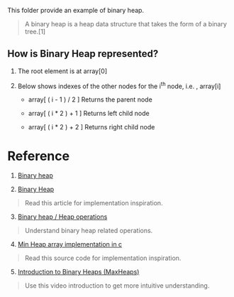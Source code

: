This folder provide an example of binary heap.

> A binary heap is a heap data structure that takes the form of a binary tree.[1]


## How is Binary Heap  represented?

  1. The root element is at array[0]

  2. Below shows indexes of the other nodes for the i<sup>th</sup> node, i.e. , array[i]

      - array[ ( i - 1 ) / 2 ] Returns the parent node

      - array[ ( i * 2 ) + 1 ] Returns left child node

      - array[ ( i * 2 ) + 2 ] Returns right child node


# Reference

1. [Binary heap](https://en.wikipedia.org/wiki/Binary_heap)

2. [Binary Heap](https://www.geeksforgeeks.org/binary-heap/)

  > Read this article for implementation inspiration.

3. [Binary heap / Heap operations](https://en.wikipedia.org/wiki/Binary_heap#Heap_operations)

  > Understand binary heap related operations.

4. [Min Heap array implementation in c](https://gist.github.com/sudhanshuptl/d86da25da46aa3d060e7be876bbdb343)

  > Read this source code for implementation inspiration.

5. [Introduction to Binary Heaps (MaxHeaps)](https://www.youtube.com/watch?v=WCm3TqScBM8)

  > Use this video introduction to get more intuitive understanding.
